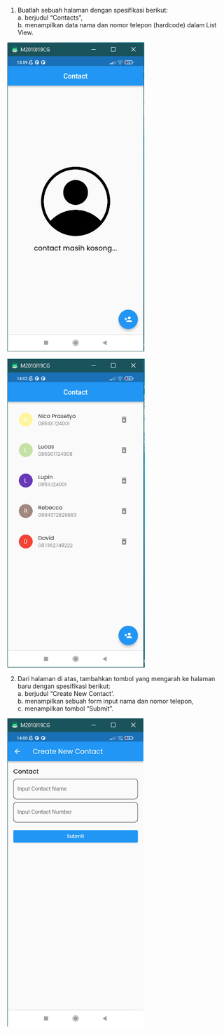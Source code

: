 1. Buatlah sebuah halaman dengan spesifikasi berikut: <br>
a. berjudul “Contacts”, <br>
b. menampilkan data nama dan nomor telepon (hardcode) dalam List View. <br>

![](../screenshots/Screenshot_HalamanContactEmpty.png)

![](../screenshots/Screenshot_HalamanContact_DaftarContact.png)

2. Dari halaman di atas, tambahkan tombol yang mengarah ke halaman baru dengan spesifikasi berikut: <br>
a. berjudul “Create New Contact’. <br>
b. menampilkan sebuah form input nama dan nomor telepon, <br>
c. menampilkan tombol “Submit”. <br>

![](../screenshots/Screenshot_HalamanForm_CreateNewContact.png)